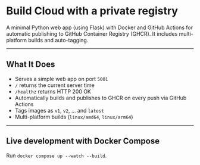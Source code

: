 # Build Cloud with a private registry

A minimal Python web app (using Flask) with Docker and GitHub Actions for automatic publishing to GitHub Container Registry (GHCR). It includes multi-platform builds and auto-tagging.

---

## What It Does

- Serves a simple web app on port `5001`
- `/` returns the current server time
- `/healthz` returns HTTP 200 OK
- Automatically builds and publishes to GHCR on every push via GitHub Actions
- Tags images as `v1`, `v2`, ... and `latest`
- Multi-platform builds (`linux/amd64`, `linux/arm64`)

---

## Live development with Docker Compose

Run `docker compose up --watch --build`.

